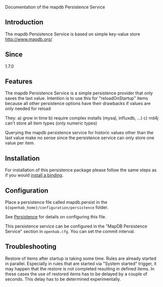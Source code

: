 Documentation of the mapdb Persistence Service

## Introduction

The mapdb Persistence Service is based on simple key-value store http://www.mapdb.org/

## Since 

1.7.0

## Features

The mapdb Persistence Service is a simple persistence provider that only saves the last value. Intention is to use this for "reloadOnStartup" items because all other persistence options have their drawbacks if values are only needed for reload

They:
a) grow in time
b) require complex installs (mysql, influxdb, ...)
c) rrd4j can't store all item types (only numeric types)

Querying the mapdb persistence service for historic values other than the last value make no sense since the persistence service can only store one value per item.

## Installation

For installation of this persistence package please follow the same steps as if you would [install a binding](Bindings).

## Configuration

Place a persistence file called mapdb.persist in the `${openhab_home}/configuration/persistence` folder.

See [Persistence](Persistence) for details on configuring this file.

This persistence service can be configured in the "MapDB Persistence Service" section in `openhab.cfg`.
You can set the commit interval.

## Troubleshooting

Restore of items after startup is taking some time. Rules are already started in parallel. Especially in rules that are started via "System started" trigger, it may happen that the restore is not completed resulting in defined items. In these cases the use of restored items has to be delayed by a couple of seconds. This delay has to be determined experimentally.